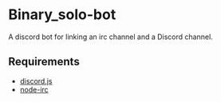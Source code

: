# Binary_solo-bot

A discord bot for linking an irc channel and a Discord channel.

## Requirements
- [discord.js](https://discord.js.org/#/)
- [node-irc](https://github.com/martynsmith/node-irc)
